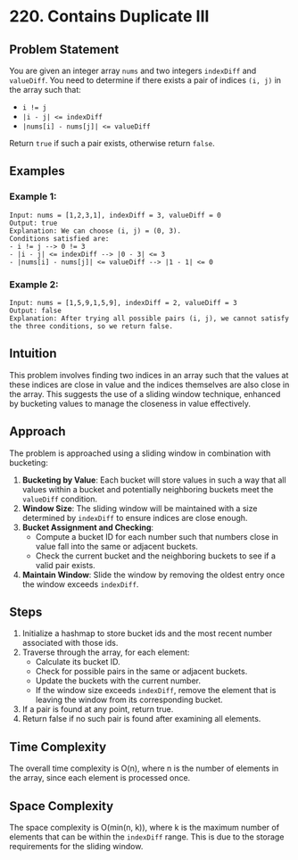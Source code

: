 # 220. Contains Duplicate III

## Problem Statement
You are given an integer array `nums` and two integers `indexDiff` and `valueDiff`. You need to determine if there exists a pair of indices `(i, j)` in the array such that:
- `i != j`
- `|i - j| <= indexDiff`
- `|nums[i] - nums[j]| <= valueDiff`

Return `true` if such a pair exists, otherwise return `false`.

## Examples

### Example 1:
```plaintext
Input: nums = [1,2,3,1], indexDiff = 3, valueDiff = 0  
Output: true  
Explanation: We can choose (i, j) = (0, 3).  
Conditions satisfied are:  
- i != j --> 0 != 3  
- |i - j| <= indexDiff --> |0 - 3| <= 3  
- |nums[i] - nums[j]| <= valueDiff --> |1 - 1| <= 0 
``` 

### Example 2:
```plaintext
Input: nums = [1,5,9,1,5,9], indexDiff = 2, valueDiff = 3  
Output: false  
Explanation: After trying all possible pairs (i, j), we cannot satisfy the three conditions, so we return false.
```

## Intuition
This problem involves finding two indices in an array such that the values at these indices are close in value and the indices themselves are also close in the array. This suggests the use of a sliding window technique, enhanced by bucketing values to manage the closeness in value effectively.

## Approach
The problem is approached using a sliding window in combination with bucketing:
1. **Bucketing by Value**: Each bucket will store values in such a way that all values within a bucket and potentially neighboring buckets meet the `valueDiff` condition. 
2. **Window Size**: The sliding window will be maintained with a size determined by `indexDiff` to ensure indices are close enough.
3. **Bucket Assignment and Checking**:
   - Compute a bucket ID for each number such that numbers close in value fall into the same or adjacent buckets.
   - Check the current bucket and the neighboring buckets to see if a valid pair exists.
4. **Maintain Window**: Slide the window by removing the oldest entry once the window exceeds `indexDiff`.

## Steps
1. Initialize a hashmap to store bucket ids and the most recent number associated with those ids.
2. Traverse through the array, for each element:
   - Calculate its bucket ID.
   - Check for possible pairs in the same or adjacent buckets.
   - Update the buckets with the current number.
   - If the window size exceeds `indexDiff`, remove the element that is leaving the window from its corresponding bucket.
3. If a pair is found at any point, return true.
4. Return false if no such pair is found after examining all elements.

## Time Complexity
The overall time complexity is O(n), where n is the number of elements in the array, since each element is processed once.

## Space Complexity
The space complexity is O(min(n, k)), where k is the maximum number of elements that can be within the `indexDiff` range. This is due to the storage requirements for the sliding window.
